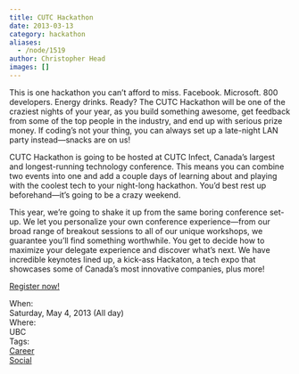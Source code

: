 ```yaml
---
title: CUTC Hackathon
date: 2013-03-13
category: hackathon
aliases:
  - /node/1519
author: Christopher Head
images: []
---
```


<div class="field field-name-body field-type-text-with-summary field-label-hidden"><div class="field-items"><div class="field-item even"><p>This is one hackathon you can&#x2019;t afford to miss. Facebook. Microsoft. 800 developers. Energy drinks. Ready? The CUTC Hackathon will be one of the craziest nights of your year, as you build something awesome, get feedback from some of the top people in the industry, and end up with serious prize money. If coding&#x2019;s not your thing, you can always set up a late-night LAN party instead&#x2014;snacks are on us!</p>
<p>CUTC Hackathon is going to be hosted at CUTC Infect, Canada&#x2019;s largest and longest-running technology conference. This means you can combine two events into one and add a couple days of learning about and playing with the coolest tech to your night-long hackathon. You&#x2019;d best rest up beforehand&#x2014;it&#x2019;s going to be a crazy weekend.</p>
<p>This year, we&#x2019;re going to shake it up from the same boring conference set-up. We let you personalize your own conference experience&#x2014;from our broad range of breakout sessions to all of our unique workshops, we guarantee you&#x2019;ll find something worthwhile. You get to decide how to maximize your delegate experience and discover what&#x2019;s next. We have incredible keynotes lined up, a kick-ass Hackaton, a tech expo that showcases some of Canada&#x2019;s most innovative companies, plus more!</p>
<p><a href="http://infect.cutc.ca">Register now!</a></p>
</div></div></div><div class="field field-name-field-dates field-type-datetime field-label-above"><div class="field-label">When:&#xA0;</div><div class="field-items"><div class="field-item even"><span class="date-display-single">Saturday, May 4, 2013 (All day)</span></div></div></div><div class="field field-name-field-location field-type-text field-label-above"><div class="field-label">Where:&#xA0;</div><div class="field-items"><div class="field-item even">UBC</div></div></div>    <footer>
    <div class="field field-name-field-tags field-type-taxonomy-term-reference field-label-above"><div class="field-label">Tags:&#xA0;</div><div class="field-items"><div class="field-item even"><a href="/career">Career</a></div><div class="field-item odd"><a href="/social">Social</a></div></div></div>      </footer>
